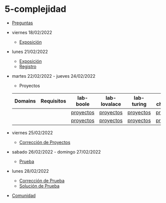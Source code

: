 # 5-complejidad

- [Preguntas](https://escuela.it/master-programacion-diseno-software)
- viernes 18/02/2022
  - [Exposición](https://escuela.it/master-programacion-diseno-software)
- lunes 21/02/2022
  - [Exposición](https://escuela.it/master-programacion-diseno-software)
  - [Registro](https://forms.gle/fDBvvfBrSThRjxBo7)
- martes 22/02/2022 - jueves 24/02/2022
  - Proyectos
  
  |Domains|Requisitos|lab-boole|lab-lovalace|lab-turing|lab-chomsky|lab-dijkstra|
  |-------|----------|---------|------------|----------|-----------|--------------|
  |       |          |[proyectos]()         |[proyectos]()            |[proyectos]()          |[proyectos]()           |[proyectos]()              |
  |       |          |[proyectos]()         |[proyectos]()            |[proyectos]()          |[proyectos]()           |[proyectos]()              |
- viernes 25/02/2022
  - [Corrección de Proyectos](https://escuela.it/master-programacion-diseno-software)
- sabado 26/02/2022 - domingo 27/02/2022
  - [Prueba](https://forms.gle/JqFpJbrw4qDjfzz96)
- lunes 28/02/2022
  - [Corrección de Prueba](https://escuela.it/master-programacion-diseno-software)
  - [Solución de Prueba](https://docs.google.com/spreadsheets/d/1m1nvaSuak4Rw1HE45ul86p3yrTbdtTqX9D4ojN9xfYs/edit?usp=sharing)
- [Comunidad](https://app.slack.com/client/T02S3KYD464/C02TCP63Y1G)

